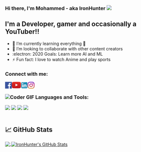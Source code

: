 ### Hi there, I'm Mohammed - aka IronHunter <img src="https://raw.githubusercontent.com/MartinHeinz/MartinHeinz/master/wave.gif" width="30px">


## I'm a Developer, gamer and occasionally a YouTuber!!

- 🌱 I’m currently learning everything 🤣
- 👯 I’m looking to collaborate with other content creators
- :electron: 2020 Goals: Learn more AI and ML
- ⚡ Fun fact: I love to watch Anime and play sports


### Connect with me:
[<img align="left" alt="Mohammed Aboukhatwa | Facebook" width="22px" src="https://raw.githubusercontent.com/Ironhunter95/Ironhunter95/master/124010.png"/>][facebook]
[<img align="left" alt="Mohammed Aboukhatwa | YouTube" width="30px" src="https://raw.githubusercontent.com/Ironhunter95/Ironhunter95/master/YouTube_icon.png" />][youtube]
[<img align="left" alt="Mohammed Aboukhatwa | LinkedIn" width="22px" src="https://raw.githubusercontent.com/Ironhunter95/Ironhunter95/master/Linkedin.png" />][linkedin]
[<img align="left" alt="Mohammed Aboukhatwa | Instagram" width="22px" src="https://raw.githubusercontent.com/Ironhunter95/Ironhunter95/master/Instagram.png" />][instagram]

<br />

### <img src="https://media.giphy.com/media/SWoSkN6DxTszqIKEqv/giphy.gif" alt="Coder GIF" width="50" height="50"> Languages and Tools:
![](https://img.shields.io/badge/Editor-IntelliJ_IDEA-informational?style=flat&logo=intellij-idea&logoColor=white&color=2bbc8a)
![](https://img.shields.io/badge/Code-Python-informational?style=flat&logo=python&logoColor=white&color=2bbc8a)
![](https://img.shields.io/badge/Code-Java-informational?style=flat&logo=Java&logoColor=white&color=2bbc8a)
![](https://img.shields.io/badge/Developement-Android-informational?style=flat&logo=Android&logoColor=white&color=2bbc8a)
<br />
<br />
## :chart_with_upwards_trend: GitHub Stats

<a href="https://github.com/Ironhunter95/Ironhunter95">
  <img align="center" src="https://github-readme-stats.vercel.app/api/top-langs/?username=Ironhunter95&title_color=ffffff&text_color=c9cacc&icon_color=2bbc8a&bg_color=1d1f21&" />
</a>
<a href="https://github.com/Ironhunter95/Ironhunter95">
  <img align="center" src="https://github-readme-stats.vercel.app/api?username=Ironhunter95&show_icons=true&line_height=27&count_private=true&title_color=ffffff&text_color=c9cacc&icon_color=2bbc8a&bg_color=1d1f21" alt="IronHunter's GitHub Stats" />
</a>


[facebook]: https://www.facebook.com/mohammed.saber.790/
[youtube]: https://www.youtube.com/channel/UC4aFd13U3gxYbWeeqioywEQ?view_as=subscriber
[instagram]: https://www.youtube.com/channel/UC4aFd13U3gxYbWeeqioywEQ?view_as=subscriber
[linkedin]: https://www.linkedin.com/in/mohammedaboukhatwa/
[Python]: https://www.python.org
[Java]: https://www.java.com/en/
